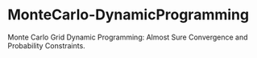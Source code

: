 # MonteCarlo-DynamicProgramming
Monte Carlo Grid Dynamic Programming: Almost Sure Convergence and Probability Constraints.
